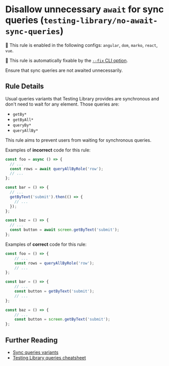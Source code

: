 # Disallow unnecessary `await` for sync queries (`testing-library/no-await-sync-queries`)

💼 This rule is enabled in the following configs: `angular`, `dom`, `marko`, `react`, `vue`.

🔧 This rule is automatically fixable by the [`--fix` CLI option](https://eslint.org/docs/latest/user-guide/command-line-interface#--fix).

<!-- end auto-generated rule header -->

Ensure that sync queries are not awaited unnecessarily.

## Rule Details

Usual queries variants that Testing Library provides are synchronous and
don't need to wait for any element. Those queries are:

- `getBy*`
- `getByAll*`
- `queryBy*`
- `queryAllBy*`

This rule aims to prevent users from waiting for synchronous queries.

Examples of **incorrect** code for this rule:

```js
const foo = async () => {
  // ...
  const rows = await queryAllByRole('row');
  // ...
};

const bar = () => {
  // ...
  getByText('submit').then(() => {
    // ...
  });
};

const baz = () => {
  // ...
  const button = await screen.getByText('submit');
};
```

Examples of **correct** code for this rule:

```js
const foo = () => {
	// ...
	const rows = queryAllByRole('row');
	// ...
};

const bar = () => {
	// ...
	const button = getByText('submit');
	// ...
};

const baz = () => {
	// ...
	const button = screen.getByText('submit');
};
```

## Further Reading

- [Sync queries variants](https://testing-library.com/docs/dom-testing-library/api-queries#variants)
- [Testing Library queries cheatsheet](https://testing-library.com/docs/dom-testing-library/cheatsheet#queries)
